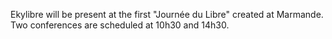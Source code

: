 Ekylibre will be present at the first "Journée du Libre" created at Marmande. Two conferences are scheduled at 10h30 and 14h30.